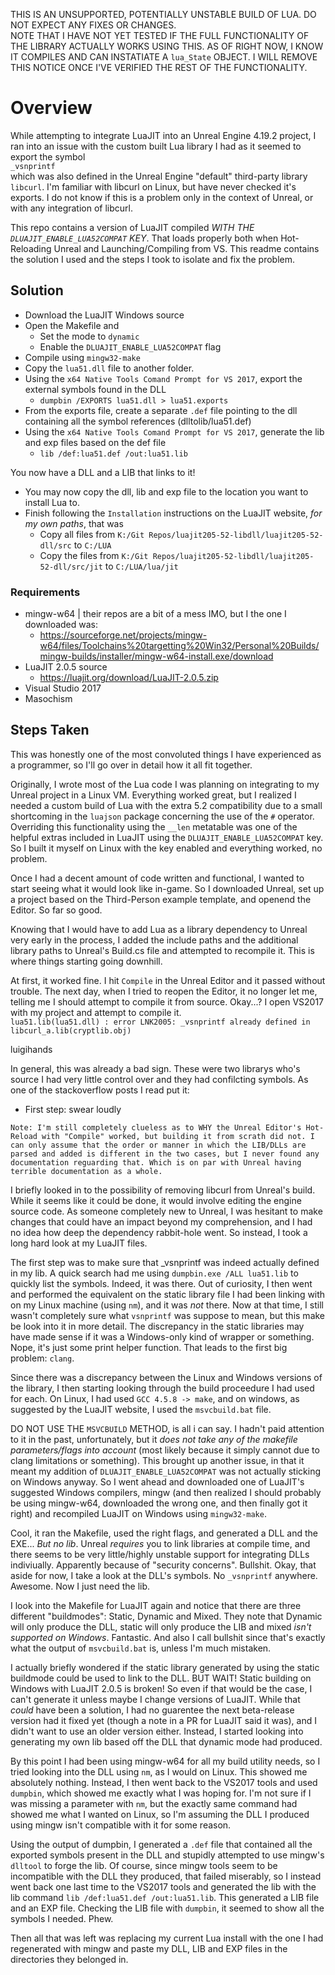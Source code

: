 THIS IS AN UNSUPPORTED, POTENTIALLY UNSTABLE BUILD OF LUA. DO NOT EXPECT ANY FIXES OR CHANGES.  
NOTE THAT I HAVE NOT YET TESTED IF THE FULL FUNCTIONALITY OF THE LIBRARY ACTUALLY WORKS USING THIS. AS OF RIGHT NOW, I KNOW IT COMPILES AND CAN INSTATIATE A `lua_State` OBJECT. I WILL REMOVE THIS NOTICE ONCE I'VE VERIFIED THE REST OF THE FUNCTIONALITY.

# Overview
While attempting to integrate LuaJIT into an Unreal Engine 4.19.2 project, I ran into an issue with the custom built Lua library I had as it seemed to export the symbol  
`_vsnprintf`  
which was also defined in the Unreal Engine "default" third-party library `libcurl`. I'm familiar with libcurl on Linux, but have never checked it's exports. I do not know if this is a problem only in the context of Unreal, or with any integration of libcurl.

This repo contains a version of LuaJIT compiled *WITH THE `DLUAJIT_ENABLE_LUA52COMPAT` KEY*. That loads properly both when Hot-Reloading Unreal and Launching/Compiling from VS. This readme contains the solution I used and the steps I took to isolate and fix the problem.

## Solution
- Download the LuaJIT Windows source
- Open the Makefile and
    - Set the mode to `dynamic`
    - Enable the `DLUAJIT_ENABLE_LUA52COMPAT` flag
- Compile using `mingw32-make`
- Copy the `lua51.dll` file to another folder.
- Using the `x64 Native Tools Comand Prompt for VS 2017`, export the external symbols found in the DLL
    - `dumpbin /EXPORTS lua51.dll > lua51.exports`
- From the exports file, create a separate `.def` file pointing to the dll containing all the symbol references (dlltolib/lua51.def)
- Using the `x64 Native Tools Comand Prompt for VS 2017`, generate the lib and exp files based on the def file
    - `lib /def:lua51.def /out:lua51.lib`

You now have a DLL and a LIB that links to it!

- You may now copy the dll, lib and exp file to the location you want to install Lua to.
- Finish following the `Installation` instructions on the LuaJIT website, *for my own paths*, that was
    - Copy all files from `K:/Git Repos/luajit205-52-libdll/luajit205-52-dll/src` to `C:/LUA`
    - Copy the files from `K:/Git Repos/luajit205-52-libdll/luajit205-52-dll/src/jit` to `C:/LUA/lua/jit`

### Requirements
- mingw-w64 | their repos are a bit of a mess IMO, but I the one I downloaded was:
    - https://sourceforge.net/projects/mingw-w64/files/Toolchains%20targetting%20Win32/Personal%20Builds/mingw-builds/installer/mingw-w64-install.exe/download
- LuaJIT 2.0.5 source
    - https://luajit.org/download/LuaJIT-2.0.5.zip
- Visual Studio 2017
- Masochism


## Steps Taken
This was honestly one of the most convoluted things I have experienced as a programmer, so I'll go over in detail how it all fit together.

Originally, I wrote most of the Lua code I was planning on integrating to my Unreal project in a Linux VM. Everything worked great, but I realized I needed a custom build of Lua with the extra 5.2 compatibility due to a small shortcoming in the `luajson` package concerning the use of the `#` operator. Overriding this functionality using the `__len` metatable was one of the helpful extras included in LuaJIT using the `DLUAJIT_ENABLE_LUA52COMPAT` key. So I built it myself on Linux with the key enabled and everything worked, no problem.

Once I had a decent amount of code written and functional, I wanted to start seeing what it would look like in-game. So I downloaded Unreal, set up a project based on the Third-Person example template, and openend the Editor. So far so good.

Knowing that I would have to add Lua as a library dependency to Unreal very early in the process, I added the include paths and the additional library paths to Unreal's Build.cs file and attempted to recompile it. This is where things starting going downhill.

At first, it worked fine. I hit `Compile` in the Unreal Editor and it passed without trouble. The next day, when I tried to reopen the Editor, it no longer let me, telling me I should attempt to compile it from source. Okay...? I open VS2017 with my project and attempt to compile it.  
`lua51.lib(lua51.dll) : error LNK2005: _vsnprintf already defined in libcurl_a.lib(cryptlib.obj)`

luigihands

In general, this was already a bad sign. These were two librarys who's source I had very little control over and they had confilcting symbols. As one of the stackoverflow posts I read put it:
- First step: swear loudly

`Note: I'm still completely clueless as to WHY the Unreal Editor's Hot-Reload with "Compile" worked, but building it from scrath did not. I can only assume that the order or manner in which the LIB/DLLs are parsed and added is different in the two cases, but I never found any documentation reguarding that. Which is on par with Unreal having terrible documentation as a whole.`

I briefly looked in to the possibility of removing libcurl from Unreal's build. While it seems like it could be done, it would involve editing the engine source code. As someone completely new to Unreal, I was hesitant to make changes that could have an impact beyond my comprehension, and I had no idea how deep the dependency rabbit-hole went. So instead, I took a long hard look at my LuaJIT files.

The first step was to make sure that _vsnprintf was indeed actually defined in my lib. A quick search had me using `dumpbin.exe /ALL lua51.lib` to quickly list the symbols. Indeed, it was there. Out of curiosity, I then went and performed the equivalent on the static library file I had been linking with on my Linux machine (using `nm`), and it was *not* there. Now at that time, I still wasn't completely sure what `vsnprintf` was suppose to mean, but this make be look into it in more detail. The discrepancy in the static libraries may have made sense if it was a Windows-only kind of wrapper or something. Nope, it's just some print helper function. That leads to the first big problem: `clang`.

Since there was a discrepancy between the Linux and Windows versions of the library, I then starting looking through the build proceedure I had used for each. On Linux, I had used `GCC 4.5.8 -> make`, and on windows, as suggested by the LuaJIT website, I used the `msvcbuild.bat` file.

DO NOT USE THE `MSVCBUILD` METHOD, is all i can say. I hadn't paid attention to it in the past, unfortunately, but it *does not take any of the makefile parameters/flags into account* (most likely because it simply cannot due to clang limitations or something). This brought up another issue, in that it meant my addition of `DLUAJIT_ENABLE_LUA52COMPAT` was not actually sticking on Windows anyway. So I went ahead and downloaded one of LuaJIT's suggested Windows compilers, mingw (and then realized I should probably be using mingw-w64, downloaded the wrong one, and then finally got it right) and recompiled LuaJIT on Windows using `mingw32-make`.

Cool, it ran the Makefile, used the right flags, and generated a DLL and the EXE... *But no lib*. Unreal *requires* you to link libraries at compile time, and there seems to be very little/highly unstable support for integrating DLLs indiviually. Apparently because of "security concerns". Bullshit. Okay, that aside for now, I take a look at the DLL's symbols. No `_vsnprintf` anywhere. Awesome. Now I just need the lib.

I look into the Makefile for LuaJIT again and notice that there are three different "buildmodes": Static, Dynamic and Mixed. They note that Dynamic will only produce the DLL, static will only produce the LIB and mixed *isn't supported on Windows*. Fantastic. And also I call bullshit since that's exactly what the output of `msvcbuild.bat` is, unless I'm much mistaken.

I actually briefly wondered if the static library generated by using the static buildmode could be used to link to the DLL. BUT WAIT! Static building on Windows with LuaJIT 2.0.5 is broken! So even if that would be the case, I can't generate it unless maybe I change versions of LuaJIT. While that *could* have been a solution, I had no guarentee the next beta-release version had it fixed yet (though a note in a PR for LuaJIT said it was), and I didn't want to use an older version either. Instead, I started looking into generating my own lib based off the DLL that dynamic mode had produced.

By this point I had been using mingw-w64 for all my build utility needs, so I tried looking into the DLL using `nm`, as I would on Linux. This showed me absolutely nothing. Instead, I then went back to the VS2017 tools and used `dumpbin`, which showed me exactly what I was hoping for. I'm not sure if I was missing a parameter with `nm`, but the exactly same command had showed me what I wanted on Linux, so I'm assuming the DLL I produced using mingw isn't compatible with it for some reason.

Using the output of dumpbin, I generated a `.def` file that contained all the exported symbols present in the DLL and stupidly attempted to use mingw's `dlltool` to forge the lib. Of course, since mingw tools seem to be incompatible with the DLL they produced, that failed miserably, so I instead went back one last time to the VS2017 tools and generated the lib with the lib command `lib /def:lua51.def /out:lua51.lib`. This generated a LIB file and an EXP file. Checking the LIB file with `dumpbin`, it seemed to show all the symbols I needed. Phew.

Then all that was left was replacing my current Lua install with the one I had regenerated with mingw and paste my DLL, LIB and EXP files in the directories they belonged in.
